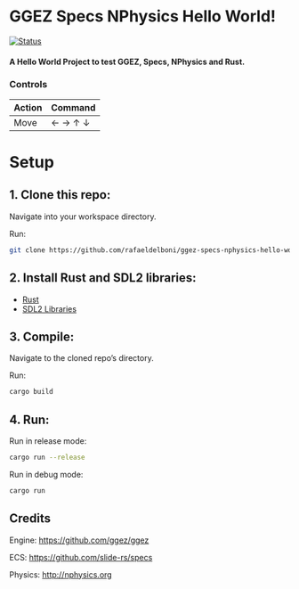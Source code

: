 # GGEZ Specs NPhysics Hello World!
[![Status][badge-status]][badge-status]
#### A Hello World Project to test GGEZ, Specs, NPhysics and Rust.

### Controls

| Action | Command |
| ------ | ------- |
| Move   | ← → ↑ ↓ |

# Setup

## 1. Clone this repo:

Navigate into your workspace directory.

Run:
```bash
git clone https://github.com/rafaeldelboni/ggez-specs-nphysics-hello-world.git
```

## 2. Install Rust and SDL2 libraries:
  - [Rust](https://www.rust-lang.org/)
  - [SDL2 Libraries](https://github.com/Rust-SDL2/rust-sdl2#user-content-requirements)

## 3. Compile:
Navigate to the cloned repo’s directory.

Run:

```bash
cargo build
```

## 4. Run:
Run in release mode:
```bash
cargo run --release
```

Run in debug mode:
```bash
cargo run
```

## Credits
Engine: https://github.com/ggez/ggez

ECS: https://github.com/slide-rs/specs

Physics: http://nphysics.org

[badge-status]: https://img.shields.io/badge/status-work%20in%20progress-lightgrey.svg
